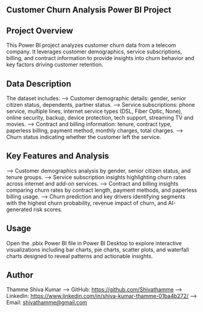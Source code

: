 ## Customer Churn Analysis Power BI Project

## Project Overview
This Power BI project analyzes customer churn data from a telecom company. It leverages customer demographics, service subscriptions, billing, and contract information to provide insights into churn behavior and key factors driving customer retention.

## Data Description

The dataset includes:
--> Customer demographic details: gender, senior citizen status, dependents, partner status.
--> Service subscriptions: phone service, multiple lines, internet service types (DSL, Fiber Optic, None), online security, backup, device protection, tech support, streaming TV and movies.
--> Contract and billing information: tenure, contract type, paperless billing, payment method, monthly charges, total charges.
--> Churn status indicating whether the customer left the service.

## Key Features and Analysis
--> Customer demographics analysis by gender, senior citizen status, and tenure groups.
--> Service subscription insights highlighting churn rates across internet and add-on services.
--> Contract and billing insights comparing churn rates by contract length, payment methods, and paperless billing usage.
--> Churn prediction and key drivers identifying segments with the highest churn probability, revenue impact of churn, and AI-generated risk scores.

## Usage
Open the .pbix Power BI file in Power BI Desktop to explore interactive visualizations including bar charts, pie charts, scatter plots, and waterfall charts designed to reveal patterns and actionable insights.

## Author
Thamme Shiva Kumar
--> GitHub: https://github.com/Shivathamme
--> LinkedIn: https://www.linkedin.com/in/shiva-kumar-thamme-01ba4b272/
--> Email: shivathamme@gmail.com
